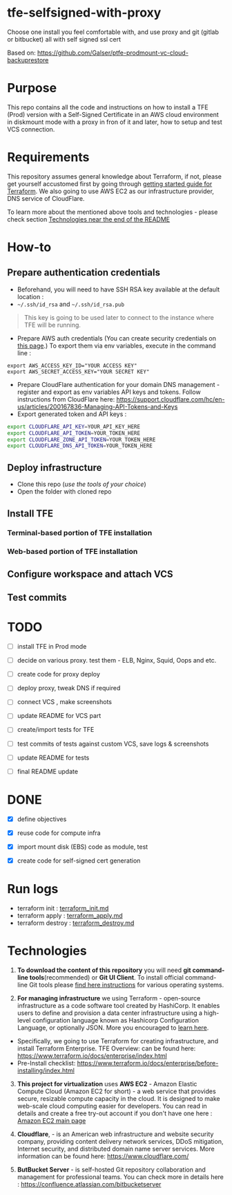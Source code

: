 # tfe-selfsigned-with-proxy
Choose one install you feel comfortable with, and use proxy and git (gitlab or bitbucket) all with self signed ssl cert 

Based on: https://github.com/Galser/ptfe-prodmount-vc-cloud-backuprestore

# Purpose

This repo contains all the code and instructions on how to install a TFE (Prod) version with a Self-Signed Certificate in an AWS cloud environment in diskmount mode with a proxy in fron of it and later, how to setup and test VCS connection. 

# Requirements

This repository assumes general knowledge about Terraform, if not, please get yourself accustomed first by going through [getting started guide for Terraform](https://learn.hashicorp.com/terraform?track=getting-started#getting-started). We also going to use AWS EC2 as our infrastructure provider, DNS service of CloudFlare.

To learn more about the mentioned above tools and technologies - please check section [Technologies near the end of the README](#technologies)


# How-to

## Prepare authentication credentials
- Beforehand, you will need to have SSH RSA key available at the default location :
 - `~/.ssh/id_rsa` and `~/.ssh/id_rsa.pub`
 > This key is going to be used later to connect to the instance where TFE will be running.
 
- Prepare AWS auth credentials (You can create security credentials on [this page](https://console.aws.amazon.com/iam/home?#security_credential).) To export them via env variables, execute in the command line :
 ```
 export AWS_ACCESS_KEY_ID="YOUR ACCESS KEY"
 export AWS_SECRET_ACCESS_KEY="YOUR SECRET KEY"
 ```
- Prepare CloudFlare authentication for your domain DNS management - register and export as env variables API keys and tokens. Follow instructions from CloudFlare here: https://support.cloudflare.com/hc/en-us/articles/200167836-Managing-API-Tokens-and-Keys
 - Export generated token and API keys :
 ```bash
 export CLOUDFLARE_API_KEY=YOUR_API_KEY_HERE
 export CLOUDFLARE_API_TOKEN=YOUR_TOKEN_HERE
 export CLOUDFLARE_ZONE_API_TOKEN=YOUR_TOKEN_HERE
 export CLOUDFLARE_DNS_API_TOKEN=YOUR_TOKEN_HERE
 ```

## Deploy infrastructure
- Clone this repo (*use the tools of your choice*)
- Open the folder with cloned repo

## Install TFE

### Terminal-based portion of TFE installation

### Web-based portion of TFE installation

## Configure workspace and attach VCS

## Test commits


# TODO
- [ ] install TFE in Prod mode
- [ ] decide on various proxy. test them - ELB, Nginx, Squid, Oops and etc.
- [ ] create code for proxy deploy
- [ ] deploy proxy, tweak DNS if required
- [ ] connect VCS , make screenshots
- [ ] update README for VCS part
- [ ] create/import tests for TFE
- [ ] test commits of tests against custom VCS, save logs & screenshots
- [ ] update README for tests
- [ ] final README update


# DONE
- [x] define objectives 
- [x] reuse code for compute infra
- [x] import mount disk (EBS) code as module, test
- [x] create code for self-signed cert generation


# Run logs

- terraform init : [terraform_init.md](terraform_init.md)
- terraform apply : [terraform_apply.md](terraform_apply.md)
- terraform destroy  : [terraform_destroy.md](terraform_destroy.md)


# Technologies

1. **To download the content of this repository** you will need **git command-line tools**(recommended) or **Git UI Client**. To install official command-line Git tools please [find here instructions](https://git-scm.com/book/en/v2/Getting-Started-Installing-Git) for various operating systems. 

2. **For managing infrastructure** we using Terraform - open-source infrastructure as a code software tool created by HashiCorp. It enables users to define and provision a data center infrastructure using a high-level configuration language known as Hashicorp Configuration Language, or optionally JSON. More you encouraged to [learn here](https://www.terraform.io).
 - Specifically, we going to use Terraform for creating infrastructure, and install Terraform Enterprise. TFE Overview: can be found here: https://www.terraform.io/docs/enterprise/index.html
 - Pre-Install checklist: https://www.terraform.io/docs/enterprise/before-installing/index.html

3. **This project for virtualization** uses **AWS EC2** - Amazon Elastic Compute Cloud (Amazon EC2 for short) - a web service that provides secure, resizable compute capacity in the cloud. It is designed to make web-scale cloud computing easier for developers. You can read in details and create a free try-out account if you don't have one here : [Amazon EC2 main page](https://aws.amazon.com/ec2/) 

4. **Cloudflare**, - is an American web infrastructure and website security company, providing content delivery network services, DDoS mitigation, Internet security, and distributed domain name server services. More information can be found here: https://www.cloudflare.com/ 

5. **ButBucket Server** -  is self-hosted Git repository collaboration and management for professional teams. You can check more in details here : https://confluence.atlassian.com/bitbucketserver


